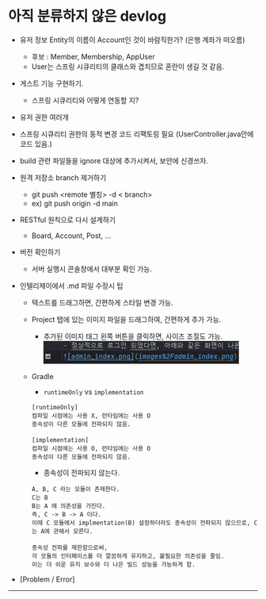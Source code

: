 # 아직 분류하지 않은 devlog


- 유저 정보 Entity의 이름이 Account인 것이 바람직한가? (은행 계좌가 떠오름)
  - 후보 : Member, Membership, AppUser
  - User는 스프링 시큐리티의 클래스와 겹치므로 혼란이 생길 것 같음.
- 게스트 기능 구현하기.
  - 스프링 시큐리티와 어떻게 연동할 지?
- 유저 권한 여러개 
- 스프링 시큐리티 권한의 동적 변경 코드 리팩토링 필요 (UserController.java안에 코드 있음.)
- build 관련 파일들을 ignore 대상에 추가시켜서, 보안에 신경쓰자.
- 원격 저장소 branch 제거하기
  - git push <remote 별칭> -d < branch>
  - ex) git push origin -d main
- RESTful 원칙으로 다시 설계하기
  - Board, Account, Post, ...

- 버전 확인하기
  - 서버 실행시 콘솔창에서 대부분 확인 가능.
- 인텔리제이에서 .md 파일 수정시 팁
  - 텍스트를 드래그하면, 간편하게 스타일 변경 가능.
  - Project 탭에 있는 이미지 파일을 드래그하여, 간편하게 추가 가능.
    - 추가된 이미지 태그 왼쪽 버튼을 클릭하면, 사이즈 조절도 가능.
![intelliJ_mdFileTip_imageTag.png](..%2Fimages%2FintelliJ_mdFileTip_imageTag.png)

  - Gradle
    - `runtimeOnly` vs `implementation`  
    ```
    [runtimeOnly]
    컴파일 시점에는 사용 X, 런타임에는 사용 O
    종속성이 다른 모듈에 전파되지 않음.
    
    [implementation]
    컴파일 시점에는 사용 O, 런타임에는 사용 O
    종속성이 다른 모듈에 전파되지 않음.
    ```
    - 종속성이 전파되지 않는다.
    ```
    A, B, C 라는 모듈이 존재한다.
    C는 B
    B는 A 에 의존성을 가진다.
    즉, C -> B -> A 이다.
    이때 C 모듈에서 implmentation(B) 설정하더라도 종속성이 전파되지 않으므로, C는 A에 관해서 모른다.
    
    종속성 전파를 제한함으로써, 
    각 모듈의 인터페이스를 더 깔끔하게 유지하고, 불필요한 의존성을 줄임.
    이는 더 쉬운 유지 보수와 더 나은 빌드 성능을 가능하게 함.
    
    ```

- [Problem / Error]
    

----

